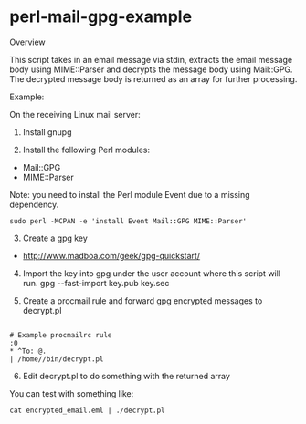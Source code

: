 perl-mail-gpg-example
=====================

Overview

This script takes in an email message via stdin, extracts the email
message body using MIME::Parser and decrypts the message body using
Mail::GPG. The decrypted message body is returned as an array for
further processing.

Example:

On the receiving Linux mail server:

1. Install gnupg

2. Install the following Perl modules:
 - Mail::GPG
 - MIME::Parser

Note: you need to install the Perl module Event due to a missing dependency.

    sudo perl -MCPAN -e 'install Event Mail::GPG MIME::Parser'

3. Create a gpg key
 - http://www.madboa.com/geek/gpg-quickstart/

4. Import the key into gpg under the user account where this script will run.
    gpg --fast-import key.pub key.sec

5. Create a procmail rule and forward gpg encrypted messages to decrypt.pl

<code>
# Example procmailrc rule
:0
* ^To: <username>@<domain>.<tld>
| /home/<username>/bin/decrypt.pl
</code>

6. Edit decrypt.pl to do something with the returned array

You can test with something like:

    cat encrypted_email.eml | ./decrypt.pl
